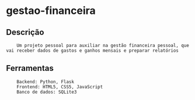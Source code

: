 # gestao-financeira

## Descrição
```
    Um projeto pessoal para auxiliar na gestão financeira pessoal, que vai receber dados de gastos e ganhos mensais e preparar relatórios
```

## Ferramentas
```
    Backend: Python, Flask
    Frontend: HTML5, CSS5, JavaScript
    Banco de dados: SQLite3
```